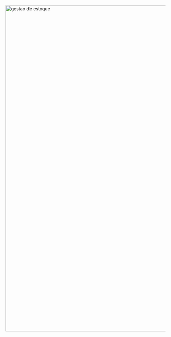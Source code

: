 <img width="1024" height="1024" alt="gestao de estoque" src="https://github.com/user-attachments/assets/5ea68abf-e440-48c3-a250-6a5a5b45b1b2" />
